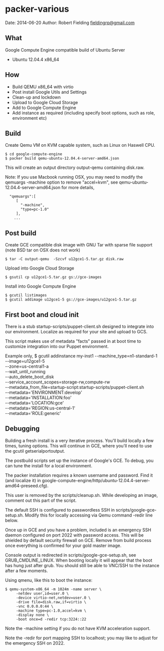 packer-various
==============

Date: 2014-06-20
Author: Robert Fielding <fieldingrp@gmail.com>

What
----
Google Compute Engine compatible build of Ubuntu Server

 * Ubuntu 12.04.4 x86_64

How
---

 * Build QEMU x86_64 with virtio
 * Post install Google Utils and Settings
 * Clean-up and lockdown
 * Upload to Google Cloud Storage
 * Add to Google Compute Engine
 * Add instance as required (including specify boot options, such as role,
   environment etc)

Build
-----
Create Qemu VM on KVM capable system, such as Linux on Haswell CPU.

    $ cd google-compute-engine
    $ packer build qemu-ubuntu-12.04.4-server-amd64.json

This will create an output directory output-qemu containing disk.raw.

Note: If you use Macbook running OSX, you may need to modify the qemuargs
-machine option to remove "accel=kvm", see
qemu-ubuntu-12.04.4-server-amd64.json for more details,

      "qemuargs":[
         [
           "-machine",
           "type=pc-1.0"
         ],
        ...


Post build
----------
Create GCE compatible disk image with GNU Tar with sparse file support (note
BSD tar on OSX does not work)

    $ tar -C output-qemu  -Szcvf u12gce1-5.tar.gz disk.raw

Upload into Google Cloud Storage

    $ gsutil cp u12gce1-5.tar.gz gs://gce-images

Install into Google Compute Engine

    $ gcutil listimages
    $ gcutil addimage u12gce1-5 gs://gce-images/u12gce1-5.tar.gz

First boot and cloud init
-------------------------
There is a stub startup-scripts/puppet-client.sh designed to integrate into our
environment. Localize as required for your site and upload to GCS.

This script makes use of metadata "facts" passed in at boot time to customize
integration into our Puppet environment.

Example only,
    $ gcutil addinstance my-inst1 --machine_type=n1-standard-1 \
        --image=u12gce1-5 \
        --zone=us-central1-a \
        --wait_until_running \
        --auto_delete_boot_disk \
        --service_account_scopes=storage-rw,compute-rw \
        --metadata_from_file=startup-script:startup-scripts/puppet-client.sh \
        --metadata='ENVIRONMENT:develop' \
        --metadata='INSTALLATION:foo' \
        --metadata='LOCATION:gce' \
        --metadata='REGION:us-central-1' \
        --metadata='ROLE:generic'

Debugging
---------
Building a fresh install is a very iterative process. You'll build locally a
few times, tuning options. This will continue in GCE, where you'll need to use
the gcutil getserialportoutput.

The postbuild scripts set up the instance of Google's GCE. To debug, you can
tune the install for a local environment.

The packer installation requires a known username and password. Find it (and
localize it) in google-compute-engine/http/ubuntu-12.04.4-server-amd64-preseed.cfg).

This user is removed by the scripts/cleanup.sh. While developing an image,
comment out this part of the script.

The default SSH is configured to passwordless SSH in scripts/google-gce-setup.sh.
Modify this for locally accessing via Qemu command -redir line below.

Once up in GCE and you have a problem, included is an emergency SSH daemon
configured on port 2022 with password access. This will be shielded by default
security firewall on GCE. Remove from build process once everything is
confirmed for your gold master image.

Console output is redirected in scripts/google-gce-setup.sh, see
GRUB_CMDLINE_LINUX. When booting locally it will appear that the boot has hung
just after grub. You should still be able to VNC/SSH to the instance after a
few moments.

Using qmenu, like this to boot the instance:

    $ qemu-system-x86_64 -m 1024m -name server \
         -netdev user,id=user.0 \
         -device virtio-net,netdev=user.0 \
         -drive file=disk.raw,if=virtio \
         -vnc 0.0.0.0:44 \
         -machine type=pc-1.0,accel=kvm \
         -display none \
         -boot once=d -redir tcp:3224::22

Note the -machine setting if you do not have KVM acceleration support.

Note the -redir for port mapping SSH to localhost; you may like to adjust for
the emergency SSH on 2022.


